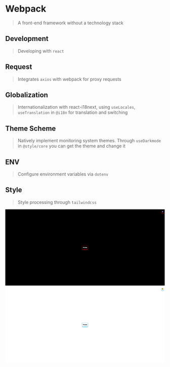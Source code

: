 # Webpack

> A front-end framework without a technology stack

## Development

> Developing with `react`

## Request

> Integrates `axios` with webpack for proxy requests

## Globalization

> Internationalization with react-i18next, using `useLocales`, `useTranslation` in `@i18n` for translation and switching

## Theme Scheme

> Natively implement monitoring system themes.
> Through `useDarkmode` in `@style/core` you can get the theme and change it

## ENV

> Configure environment variables via `dotenv`

## Style

> Style processing through `tailwindcss`

![image](https://github.com/ubuding/Webpack/blob/ubuding/README/dark.jpg)
![image](https://github.com/ubuding/Webpack/blob/ubuding/README/light.jpg)

